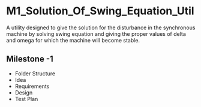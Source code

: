 # M1_Solution_Of_Swing_Equation_Util
A utility designed to give the solution for the disturbance in the synchronous machine by solving swing equation and giving the proper values of delta and omega for which the machine will become stable.

## Milestone -1
* Folder Structure
* Idea
* Requirements
* Design
* Test Plan
